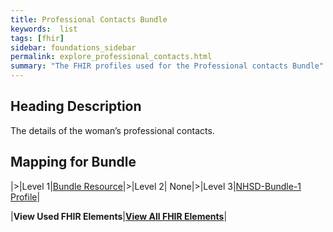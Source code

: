 ```yaml
---
title: Professional Contacts Bundle
keywords:  list
tags: [fhir]
sidebar: foundations_sidebar
permalink: explore_professional_contacts.html
summary: "The FHIR profiles used for the Professional contacts Bundle"
---
```


## Heading Description ##
The details of the woman’s professional contacts.

## Mapping for Bundle ##

|>|Level 1|[Bundle Resource](http://hl7.org/fhir/stu3/bundle.html)|>|Level 2| None|>|Level 3|[NHSD-Bundle-1 Profile](http://xxx)|


|**View Used FHIR Elements**|**[View All FHIR Elements](explore_professional_contacts_all.html#mapping-for-bundle)**|

